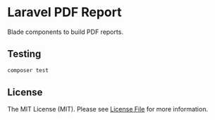 # Laravel PDF Report

Blade components to build PDF reports.

## Testing

```bash
composer test
```

## License

The MIT License (MIT). Please see [License File](LICENSE) for more information.
